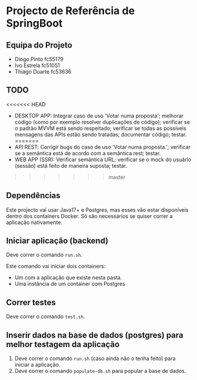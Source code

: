 # Projecto de Referência de SpringBoot

## Equipa do Projeto
* Diogo Pinto   fc55179
* Ivo Estrela   fc51051
* Thiago Duarte fc53636

 ## TODO
<<<<<<< HEAD
* DESKTOP APP: Integrar caso de uso 'Votar numa proposta'; melhorar código (como por exemplo resolver duplicações de código); verificar se o padrão MVVM está sendo respeitado; verificar se todas as possíveis mensagens das APIs estão sendo tratadas; documentar código; testar.
=======
* API REST: Corrigir bugs do caso de uso 'Votar numa proposta.'; verificar se a semântica está de acordo com a semântica rest; testar.
* WEB APP (SSR): Verificar semântica URL; verificar se o mock do usuário (sessão) está feito de maneira suposta; testar.
>>>>>>> master

## Dependências

Este projecto vai usar Java17+ e Postgres, mas esses vão estar disponíveis dentro dos containers Docker. Só são necessários se quiser correr a aplicação nativamente.

## Iniciar aplicação (backend)

Deve correr o comando `run.sh`.

Este comando vai iniciar dois containers:

* Um com a aplicação que existe nesta pasta.
* Uma instância de um container com Postgres

## Correr testes

Deve correr o comando `test.sh`.

## Inserir dados na base de dados (postgres) para melhor testagem da aplicação

1. Deve correr o comando `run.sh` (caso ainda não o tenha feito) para iniciar a aplicação.
2. Deve correr o comando `populate-db.sh` para popular a base de dados.
